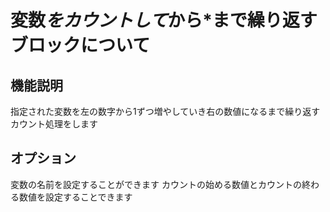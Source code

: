 # 変数*をカウントして*から*まで繰り返すブロックについて

## 機能説明
指定された変数を左の数字から1ずつ増やしていき右の数値になるまで繰り返すカウント処理をします

## オプション
変数の名前を設定することができます カウントの始める数値とカウントの終わる数値を設定することできます
